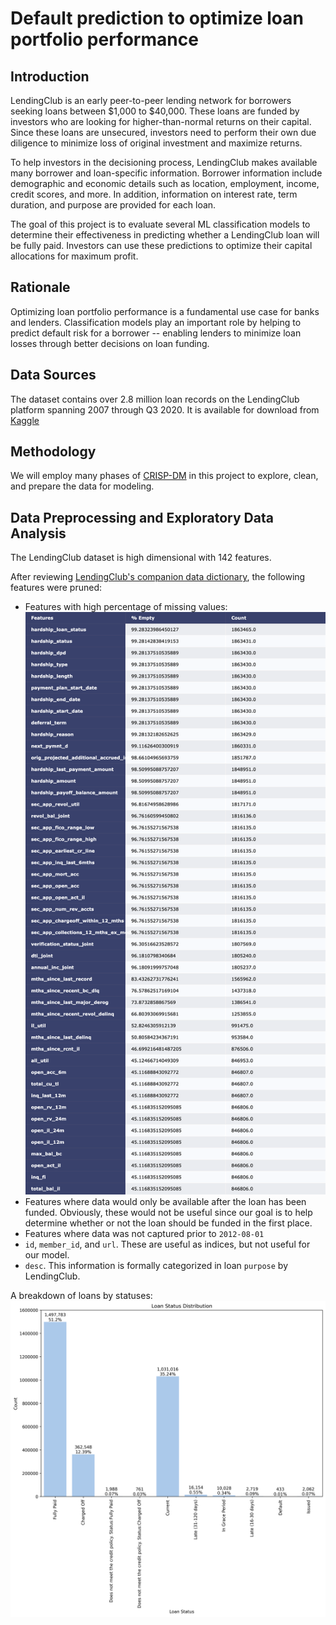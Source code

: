 # Default prediction to optimize loan portfolio performance

## Introduction
LendingClub is an early peer-to-peer lending network for borrowers seeking loans between $1,000 to $40,000.  These loans are funded by investors who are looking for higher-than-normal returns on their capital.  Since these loans are unsecured, investors need to perform their own due diligence to minimize loss of original investment and maximize returns.

To help investors in the decisioning process, LendingClub makes available many borrower and loan-specific information.  Borrower information include demographic and economic details such as location, employment, income, credit scores, and more.  In addition, information on interest rate, term duration, and purpose are provided for each loan.

The goal of this project is to evaluate several ML classification models to determine their effectiveness in predicting whether a LendingClub loan will be fully paid.  Investors can use these predictions to optimize their capital allocations for maximum profit.

## Rationale
Optimizing loan portfolio performance is a fundamental use case for banks and lenders.  Classification models play an important role by helping to predict default risk for a borrower -- enabling lenders to minimize loan losses through better decisions on loan funding.

## Data Sources
The dataset contains over 2.8 million loan records on the LendingClub platform spanning 2007 through Q3 2020.  It is available for download from [Kaggle](https://www.kaggle.com/datasets/ethon0426/lending-club-20072020q1)

## Methodology

We will employ many phases of [CRISP-DM](https://en.wikipedia.org/wiki/Cross-industry_standard_process_for_data_mining) in this project to explore, clean, and prepare the data for modeling.

## Data Preprocessing and Exploratory Data Analysis
The LendingClub dataset is high dimensional with 142 features.

After reviewing [LendingClub's companion data dictionary](./data/LCDataDictionary.xlsx), the following features were pruned:
* Features with high percentage of missing values:
![Features with high % of missing values](./output/table_features_with_over_40_pct_missing_values_.png)
* Features where data would only be available after the loan has been funded.  Obviously, these would not be useful since our goal is to help determine whether or not the loan should be funded in the first place.
* Features where data was not captured prior to `2012-08-01`
* `id`, `member_id`, and `url`.  These are useful as indices, but not useful for our model.
* `desc`.  This information is formally categorized in loan `purpose` by LendingClub.


A breakdown of loans by statuses:
![Loan Status Distribution](./output/loan_status_distribution.png)

